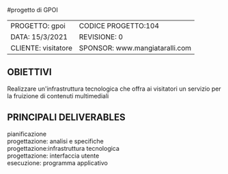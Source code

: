 
#progetto di GPOI


<html>
<head>
 
</head>
<body>
    <table>
         <tr><td>PROGETTO: gpoi</td><td>CODICE PROGETTO:104</td>
           <tr><td>DATA: 15/3/2021</td><td>REVISIONE: 0</td>
              <tr><td>CLIENTE: visitatore</td><td>SPONSOR:  www.mangiataralli.com</td>
    </table>
  <h2><b>OBIETTIVI</b></h2>
      <p>Realizzare un'infrastruttura tecnologica che offra ai visitatori un servizio per la fruizione di contenuti multimediali</p>
    <h2><b>PRINCIPALI DELIVERABLES</b></h2>
    <p>pianificazione<br>
          progettazione: analisi e specifiche<br>
          progettazione:infrastruttura tecnologica<br>
          progettazione: interfaccia utente<br>
           esecuzione: programma applicativo<br>
      </p>

</body>
</html>


